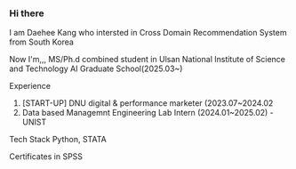 ### Hi there

I am Daehee Kang who intersted in Cross Domain Recommendation System from South Korea

Now I'm,,,
MS/Ph.d combined student
in Ulsan National Institute of Science and Technology
AI Graduate School(2025.03~) 

Experience
1. [START-UP] DNU digital & performance marketer (2023.07~2024.02
2. Data based Managemnt Engineering Lab Intern (2024.01~2025.02) - UNIST

Tech Stack
Python, STATA

Certificates in SPSS
